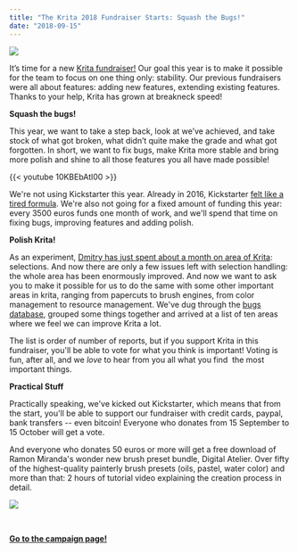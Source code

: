 ```yaml
---
title: "The Krita 2018 Fundraiser Starts: Squash the Bugs!"
date: "2018-09-15"
---
```


[![](/images/posts/2018/2018-fundraiser-hero2.png)](https://krita.org)

It’s time for a new [Krita fundraiser!](/fundraising-2018-campaign/) Our goal this year is to make it possible for the team to focus on one thing only: stability. Our previous fundraisers were all about features: adding new features, extending existing features. Thanks to your help, Krita has grown at breakneck speed!

**Squash the bugs!**

This year, we want to take a step back, look at we’ve achieved, and take stock of what got broken, what didn’t quite make the grade and what got forgotten. In short, we want to fix bugs, make Krita more stable and bring more polish and shine to all those features you all have made possible!

{{< youtube 10KBEbAtl00 >}}

We're not using Kickstarter this year. Already in 2016, Kickstarter [felt like a tired formula](https://valdyas.org/fading/kde/the-2016-kickstarter/). We're also not going for a fixed amount of funding this year: every 3500 euros funds one month of work, and we'll spend that time on fixing bugs, improving features and adding polish.

**Polish Krita!**

As an experiment, [Dmitry has just spent about a month on area of Krita](https://phabricator.kde.org/T3920): selections. And now there are only a few issues left with selection handling: the whole area has been enormously improved. And now we want to ask you to make it possible for us to do the same with some other important areas in krita, ranging from papercuts to brush engines, from color management to resource management. We've dug through the [bugs database](https://bugs.kde.org/component-report.cgi?product=krita), grouped some things together and arrived at a list of ten areas where we feel we can improve Krita a lot.

The list is order of number of reports, but if you support Krita in this fundraiser, you'll be able to vote for what you think is important! Voting is fun, after all, and we _love_ to hear from you all what you find  the most important things.

**Practical Stuff**

Practically speaking, we've kicked out Kickstarter, which means that from the start, you'll be able to support our fundraiser with credit cards, paypal, bank transfers -- even bitcoin! Everyone who donates from 15 September to 15 October will get a vote.

And everyone who donates 50 euros or more will get a free download of Ramon Miranda's wonder new brush preset bundle, Digital Atelier. Over fifty of the highest-quality painterly brush presets (oils, pastel, water color) and more than that: 2 hours of tutorial video explaining the creation process in detail.

[![](/images/posts/2018/Digital-Atelier-Pack-Cover.png)](https://krita.org/wp-content/uploads/2018/09/Digital-Atelier-Pack-Cover.png)

 

[**Go to the campaign page!**](/fundraising-2018-campaign/)
